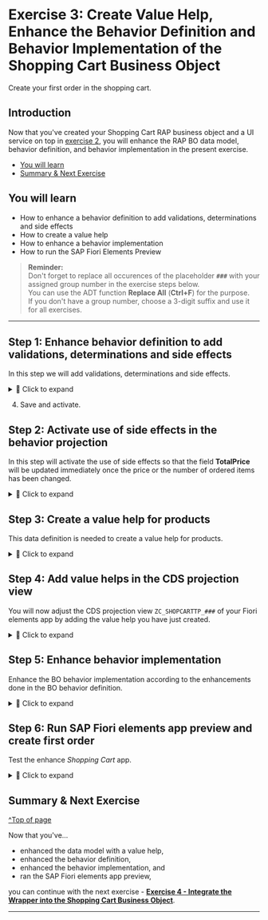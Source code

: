 # Exercise 3: Create Value Help, Enhance the Behavior Definition and Behavior Implementation of the Shopping Cart Business Object
<!-- description --> Create your first order in the shopping cart.

## Introduction

Now that you've created your Shopping Cart RAP business object and a UI service on top in [exercise 2](../ex2/README.md), you will enhance the RAP BO data model, behavior definition, and behavior implementation in the present exercise. 

- [You will learn](#you-will-learn)
- [Summary & Next Exercise](#summary--next-exercise)  

## You will learn  
- How to enhance a behavior definition to add validations, determinations and side effects   
- How to create a value help   
- How to enhance a behavior implementation  
- How to run the SAP Fiori Elements Preview  

> **Reminder:**   
> Don't forget to replace all occurences of the placeholder **`###`** with your assigned group number in the exercise steps below.  
> You can use the ADT function **Replace All** (**Ctrl+F**) for the purpose.   
> If you don't have a group number, choose a 3-digit suffix and use it for all exercises.

---

## Step 1: Enhance behavior definition to add validations, determinations and side effects

In this step we will add validations, determinations and side effects.   

<details>
  <summary>🔵 Click to expand</summary>
  
  1. Open your behavior definition **`ZR_SHOPCART_###`** to enhance it. Add the following statements to your behavior definition:

      ```   
      update (features: instance);    
      ```   

     and    
    
      ``` 
      draft action(features: instance) Edit;   
      ```

      

<!--![projection](images/updatenew.png)-->
<img alt="projection" src="images/updatenew.png" width="50%">

  2. Replace the statement

     `draft determine action Prepare;` 
   
     in your behavior definition with the following code:   

        ``` 
        draft determine action Prepare { validation checkOrderedQuantity;  validation checkDeliveryDate;}
        determination setInitialOrderValues on modify { create; }
        determination calculateTotalPrice on modify { create; field Price, OrderQuantity; } 
        validation checkOrderedQuantity on save { create; field OrderQuantity; }
        validation checkDeliveryDate on save { create; field DeliveryDate; }
        ```
   
<!--![projection](images/bdef5xx.png) -->
<img alt="projection" src="images/bdef5xx.png" width="70%">

  3. Add side effects to update the field **TotalPrice**.   

     Add this code-snippet before the `mapping` statement.    

     ``` 
      //  side effects
      side effects
      {
        field Price affects field TotalPrice;
        field OrderQuantity affects field TotalPrice;
      }   
      ```

 
  4. Check your behavior definition:


     <details>
      <summary>🟡📄 Click to expand and view or copy the source code!</summary>    
  
      ```
      
      managed implementation in class ZBP_R_SHOPCART_### unique;  
      strict ( 2 );  
      with draft;  

      define behavior for ZR_SHOPCART_### alias ShoppingCart    
      persistent table zshopcart_###
      draft table zshopcart_###_d
      etag master LocalLastChangedAt
      lock master total etag LastChangedAt
      authorization master ( global )

      {
        field ( readonly )
        OrderUUID,
        CreatedAt,
        CreatedBy,
        LastChangedAt,
        LastChangedBy,
        LocalLastChangedAt
        ,
        PurchaseRequisition,
        PrCreationDate,
        OverallStatus;



        field ( numbering : managed )
        OrderUUID;


        create;
        update ( features : instance );
        delete;

        draft action ( features : instance ) Edit;
        draft action Activate optimized;
        draft action Discard;
        draft action Resume;
        draft determine action Prepare { validation checkOrderedQuantity; validation checkDeliveryDate; }
        determination setInitialOrderValues on modify { create; }
        determination calculateTotalPrice on modify { create; field Price, OrderQuantity; }
        validation checkOrderedQuantity on save { create; field OrderQuantity; }
        validation checkDeliveryDate on save { create; field DeliveryDate; }

        //  side effects
        side effects
        {
          field Price affects field TotalPrice;
          field OrderQuantity affects field TotalPrice;
        }

        mapping for zshopcart_###
          {
            OrderUUID           = order_uuid;
            OrderID             = order_id;
            OrderedItem         = ordered_item;
            Price               = price;
            TotalPrice          = total_price;
            Currency            = currency;
            OrderQuantity       = order_quantity;
           DeliveryDate        = delivery_date;
            OverallStatus       = overall_status;
            Notes               = notes;
            CreatedBy           = created_by;
            CreatedAt           = created_at;
            LastChangedBy       = last_changed_by;
            LastChangedAt       = last_changed_at;
            LocalLastChangedAt  = local_last_changed_at;
            PurchaseRequisition = purchase_requisition;
            PrCreationDate      = pr_creation_date;
          }
      }   
      
      
      ```
  
      **Hint:** Please replace **`###`** with your group number .     
      
</details>
    
   4. Save and activate. 

</details>

## Step 2: Activate use of side effects in the behavior projection

In this step will activate the use of side effects so that the field **TotalPrice** will be updated immediately once the price or the number of ordered items has been changed.   

<details>
  <summary>🔵 Click to expand</summary>

  1. Open your behavior definition **`ZC_SHOPCARTTP_###`** to enhance it. Add the following statements to your behavior projection:

      ```   
      use side effects;      
      ```   

  2. Check your behavior projection:

     <details>
      <summary>🟡📄 Click to expand and view or copy the source code!</summary>
  
       ```
       projection;
       strict ( 2 );
       use draft;
       use side effects;

       define behavior for ZC_SHOPCART_### alias ShoppingCart
       use etag



       {
         use create;
         use update;
         use delete;

         use action Edit;
         use action Activate;
         use action Discard;
         use action Resume;
         use action Prepare;
 
       }

       ```
     </details>   
    
</details>   

## Step 3: Create a value help for products

This data definition is needed to create a value help for products.

<details>
  <summary>🔵 Click to expand</summary>

 1. Right-click **Data Definitions** and select **New Data Definition**.
  
    <!-- ![projection](images/products.png) -->
    <img alt="projection" src="images/products.png" width="70%">


 2. Create a new data definition:
    - Name: `ZI_Products_###`
    - Description: `data definition for products`
  
      Click **Next >**.

      <!-- ![projection](images/products2.png) -->
      <img alt="projection" src="images/products2.png" width="70%">
  
 3. Click **Finish**.  
   
      <!--![projection](images/products3.png) -->
      <img alt="projection" src="images/products3.png" width="70%">

 4. In your data definition **`ZI_Products_###`** replace your code with following:

<details>
  <summary>🟡📄 Click to expand and view or copy the source code!</summary>
  
   ```
    @AbapCatalog.viewEnhancementCategory: [#NONE]
    @AccessControl.authorizationCheck: #NOT_REQUIRED
    @EndUserText.label: 'Value Help for I_PRODUCT'
    @Metadata.ignorePropagatedAnnotations: true
    @ObjectModel.usageType:{
      serviceQuality: #X,
      sizeCategory: #S,
      dataClass: #MIXED
    }
    define view entity ZI_PRODUCTS_###
      as select from I_Product
    {
      key Product                                                 as Product,
          _Text[1: Language=$session.system_language].ProductName as ProductText,
          @Semantics.amount.currencyCode: 'Currency'
          case
            when Product = 'D001' then cast ( 1000.00 as abap.dec(16,2) ) 
            when Product = 'D002' then cast ( 499.00 as abap.dec(16,2) ) 
            when Product = 'D003' then cast ( 799.00 as abap.dec(16,2) ) 
            when Product = 'D004' then cast ( 249.00 as abap.dec(16,2) )
            when Product = 'D005' then cast ( 1500.00 as abap.dec(16,2) ) 
            when Product = 'D006' then cast ( 30.00 as abap.dec(16,2) ) 
            else cast ( 100000.00 as abap.dec(16,2) ) 
          end                                                     as Price,
          
          @UI.hidden: true
          cast ( 'EUR' as abap.cuky( 5 ) )                        as Currency,

          @UI.hidden: true
          ProductGroup                                            as ProductGroup,

          @UI.hidden: true
          BaseUnit                                                as BaseUnit

    }
    where
        Product = 'D001'
      or Product = 'D002'
      or Product = 'D003'
      or Product = 'D004'
      or Product = 'D005'
      or Product = 'D006'
   ```

</details>
    
 5. Save and activate.

 6. You can test your CDS view entity by pressing F8 to start the _Data Preview_.   

</details>

## Step 4: Add value helps in the CDS projection view

You will now adjust the CDS projection view `ZC_SHOPCARTTP_###` of your Fiori elements app by adding the value help you have just created.

<details>
  <summary>🔵 Click to expand</summary>

 1. In the _Project Explorer_ navigate to the CDS projection view **`ZC_SHOPCARTTP_###`**.   
    
    <img alt="product value help" src="images/select_projection_view.png" width="70%">  

 2. Here add the following code above the fields **OrderedItem** and **Currenccy** :

    <img alt="product value help" src="images/add_value_helps.png" width="70%">

    ```ABAP
      @Consumption.valueHelpDefinition: [{ entity: 
                 {name: 'ZI_PRODUCTS_###' , element: 'ProductText' },
                 additionalBinding: [{ localElement: 'Price', element: 'Price', usage: #RESULT },
                                     { localElement: 'Currency', element: 'Currency', usage: #RESULT }
                                                                       ]
                 }]  
      OrderedItem,
    ```

    and

    ```ABAP
      @Consumption.valueHelpDefinition: [ { entity: { name: 'I_Currency', element: 'Currency' } } ]  
      Currency,
    ```   

</details>

<!--   

## Step 4: Enhance metadata extension

You will now adjust the UI semantics of your Fiori elements app by enhancing the CDS metadata extension `ZC_SHOPCARTTP_###`.

<details>
  <summary>🔵 Click to expand</summary>
  
 1. In your metadata extension **`ZC_SHOPCARTTP_###`** replace your code with following:

  <details>
    <summary>🟡📄 Click to expand and view or copy the source code!</summary> 
  
   ```ABAP
    @Metadata.layer: #CORE
    @UI: {
      headerInfo: {
        typeName: 'ShoppingCart', 
        typeNamePlural: 'ShoppingCarts'
      , title: {
          type: #STANDARD,
          label: 'ShoppingCart',
          value: 'orderid'
        }
      },
      presentationVariant: [ {
        sortOrder: [ {
          by: 'OrderID',
          direction: #DESC
        } ],
        visualizations: [ {
          type: #AS_LINEITEM
        } ]
      } ]
    }
    annotate view ZC_SHOPCARTTP_### with
    {
      @UI.facet: [ {
        id: 'idIdentification', 
        type: #IDENTIFICATION_REFERENCE, 
        label: 'ShoppingCart', 
        position: 10 
      } ]
      @UI.hidden: true
      OrderUUID;
      
      @UI.lineItem: [ {
        position: 10 , 
        importance: #MEDIUM, 
        label: 'OrderID'
      } ]
      @UI.identification: [ {
        position: 10 , 
        label: 'OrderID'
      } ]
      OrderID;
      
      @UI.lineItem: [ {
        position: 20 , 
        importance: #MEDIUM, 
        label: 'OrderedItem'
      } ]
      @UI.identification: [ {
        position: 20 , 
        label: 'OrderedItem'
      } ]
      @Consumption.valueHelpDefinition: [{ entity: 
                    {name: 'ZI_PRODUCTS_###' , element: 'ProductText' },
                    additionalBinding: [{ localElement: 'Price', element: 'Price', usage: #RESULT },
                                        { localElement: 'Currency', element: 'Currency', usage: #RESULT }
                                                                          ]
                    }]  
      OrderedItem;
      
      @UI.lineItem: [ {
        position: 30 , 
        importance: #MEDIUM, 
        label: 'Price'
      } ]
      @UI.identification: [ {
        position: 30 , 
        label: 'Price'
      } ]
      Price;
      
      @UI.lineItem: [ {
        position: 40 , 
        importance: #MEDIUM, 
        label: 'TotalPrice'
      } ]
      @UI.identification: [ {
        position: 40 , 
        label: 'TotalPrice'
      } ]
      TotalPrice;
      
      @UI.lineItem: [ {
        position: 50 , 
        importance: #MEDIUM, 
        label: 'Currency'
      } ]
      @UI.identification: [ {
        position: 50 , 
        label: 'Currency'
      } ]
      @Consumption.valueHelpDefinition: [ { entity: { name: 'I_Currency', element: 'Currency' } } ]  
      Currency;
      
      @UI.lineItem: [ {
        position: 60 , 
        importance: #MEDIUM, 
        label: 'OrderQuantity'
      } ]
      @UI.identification: [ {
        position: 60 , 
        label: 'OrderQuantity'
      } ]
      OrderQuantity;
      
      @UI.lineItem: [ {
        position: 70 , 
        importance: #MEDIUM, 
        label: 'DeliveryDate'
      } ]
      @UI.identification: [ {
        position: 70 , 
        label: 'DeliveryDate'
      } ]
      DeliveryDate;
      
      @UI.lineItem: [ {
        position: 80 , 
        importance: #MEDIUM, 
        label: 'OverallStatus'
      } ]
      @UI.identification: [ {
        position: 80 , 
        label: 'OverallStatus'
      } ]
      OverallStatus;
      
      @UI.lineItem: [ {
        position: 90 , 
        importance: #MEDIUM, 
        label: 'Notes'
      } ]
      @UI.identification: [ {
        position: 90 , 
        label: 'Notes'
      } ]
      Notes;
      
      @UI.hidden: true
      LocalLastChangedAt;
      
      @UI.lineItem: [ {
        position: 100 , 
        importance: #MEDIUM, 
        label: 'PurchaseRequisition'
      },
      { type: #FOR_ACTION, dataAction: 'createPurchRqnBAPISave', label: 'Create PR via BAPI in SAVE' } ]
      @UI.identification: [ {
        position: 100 , 
        label: 'PurchaseRequisition'
      }, { type: #FOR_ACTION, dataAction: 'createPurchRqnBAPISave', label: 'Create PR via BAPI in SAVE' }  ]
      PurchaseRequisition;
      
      @UI.lineItem: [ {
        position: 110 , 
        importance: #MEDIUM, 
        label: 'PrCreationDate'
      } ]
      @UI.identification: [ {
        position: 110 , 
        label: 'PrCreationDate'
      } ]
      PrCreationDate;
    }
   ```
  </details>
    
 2. Save and activate.

   </details>

-->   
  
## Step 5: Enhance behavior implementation

Enhance the BO behavior implementation according to the enhancements done in the BO behavior definition.

<details>
  <summary>🔵 Click to expand</summary>

1. Open the behavior implementation **`ZBP_SHOPCARTTP_###`**, add the constant `c_overall_status` to your behavior implementation. In your **Local Types**, replace your code with following:
  
   Do not forget to replace all occurences of the placeholder **`###`** with your suffix. 
 
  <details>
    <summary>🟡📄 Click to expand and view or copy the source code!</summary>

   ```ABAP
    CLASS lhc_shopcart DEFINITION INHERITING FROM cl_abap_behavior_handler.
      PRIVATE SECTION.
        CONSTANTS:
          BEGIN OF c_overall_status,
            new       TYPE string VALUE 'New / Composing',
            submitted TYPE string VALUE 'Submitted / Approved',
            cancelled TYPE string VALUE 'Cancelled',
          END OF c_overall_status.
        METHODS:
          get_global_authorizations FOR GLOBAL AUTHORIZATION
            IMPORTING
            REQUEST requested_authorizations FOR ShoppingCart
            RESULT result,
          get_instance_features FOR INSTANCE FEATURES
            IMPORTING keys REQUEST requested_features FOR ShoppingCart RESULT result.

        METHODS calculateTotalPrice FOR DETERMINE ON MODIFY
          IMPORTING keys FOR ShoppingCart~calculateTotalPrice.

        METHODS setInitialOrderValues FOR DETERMINE ON MODIFY
          IMPORTING keys FOR ShoppingCart~setInitialOrderValues.

        METHODS checkDeliveryDate FOR VALIDATE ON SAVE
          IMPORTING keys FOR ShoppingCart~checkDeliveryDate.

        METHODS checkOrderedQuantity FOR VALIDATE ON SAVE
          IMPORTING keys FOR ShoppingCart~checkOrderedQuantity.
    ENDCLASS.

    CLASS lhc_shopcart IMPLEMENTATION.
      METHOD get_global_authorizations.
      ENDMETHOD.
      METHOD get_instance_features.

        " read relevant olineShop instance data
        READ ENTITIES OF zr_shopcarttp_### IN LOCAL MODE
          ENTITY ShoppingCart
            FIELDS ( OverallStatus )
            WITH CORRESPONDING #( keys )
          RESULT DATA(OnlineOrders)
          FAILED failed.

        " evaluate condition, set operation state, and set result parameter
        " update and checkout shall not be allowed as soon as purchase requisition has been created
        result = VALUE #( FOR OnlineOrder IN OnlineOrders
                          ( %tky                   = OnlineOrder-%tky
                            %features-%update
                              = COND #( WHEN OnlineOrder-OverallStatus = c_overall_status-submitted  THEN if_abap_behv=>fc-o-disabled
                                        WHEN OnlineOrder-OverallStatus = c_overall_status-cancelled THEN if_abap_behv=>fc-o-disabled
                                        ELSE if_abap_behv=>fc-o-enabled   )
                            %action-Edit
                              = COND #( WHEN OnlineOrder-OverallStatus = c_overall_status-submitted THEN if_abap_behv=>fc-o-disabled
                                        WHEN OnlineOrder-OverallStatus = c_overall_status-cancelled THEN if_abap_behv=>fc-o-disabled
                                        ELSE if_abap_behv=>fc-o-enabled   )

                            ) ).
      ENDMETHOD.

      METHOD calculateTotalPrice.
        DATA total_price TYPE zr_shopcarttp_###-TotalPrice.

        " read transfered instances
        READ ENTITIES OF zr_shopcarttp_### IN LOCAL MODE
          ENTITY ShoppingCart
            FIELDS ( OrderID TotalPrice )
            WITH CORRESPONDING #( keys )
          RESULT DATA(OnlineOrders).

        LOOP AT OnlineOrders ASSIGNING FIELD-SYMBOL(<OnlineOrder>).
          " calculate total value
          <OnlineOrder>-TotalPrice = <OnlineOrder>-Price * <OnlineOrder>-OrderQuantity.
        ENDLOOP.

        "update instances
        MODIFY ENTITIES OF zr_shopcarttp_### IN LOCAL MODE
          ENTITY ShoppingCart
            UPDATE FIELDS ( TotalPrice )
            WITH VALUE #( FOR OnlineOrder IN OnlineOrders (
                              %tky       = OnlineOrder-%tky
                              TotalPrice = <OnlineOrder>-TotalPrice
                            ) ).
      ENDMETHOD.

      METHOD setInitialOrderValues.

        DATA delivery_date TYPE I_PurchaseReqnItemTP-DeliveryDate.
        DATA(creation_date) = cl_abap_context_info=>get_system_date(  ).
        "set delivery date proposal
        delivery_date = cl_abap_context_info=>get_system_date(  ) + 14.
        "read transfered instances
        READ ENTITIES OF ZR_shopcarttp_### IN LOCAL MODE
          ENTITY ShoppingCart
            FIELDS ( OrderID OverallStatus  DeliveryDate )
            WITH CORRESPONDING #( keys )
          RESULT DATA(OnlineOrders).

        "delete entries with assigned order ID
        DELETE OnlineOrders WHERE OrderID IS NOT INITIAL.
        CHECK OnlineOrders IS NOT INITIAL.

        " **Dummy logic to determine order IDs**
        " get max order ID from the relevant active and draft table entries
        SELECT MAX( order_id ) FROM zashopcart_### INTO @DATA(max_order_id). "active table
        SELECT SINGLE FROM zdshopcart_### FIELDS MAX( orderid ) INTO @DATA(max_orderid_draft). "draft table
        IF max_orderid_draft > max_order_id.
          max_order_id = max_orderid_draft.
        ENDIF.

        "set initial values of new instances
        MODIFY ENTITIES OF ZR_SHOPCARTTP_### IN LOCAL MODE
          ENTITY ShoppingCart
            UPDATE FIELDS ( OrderID OverallStatus  DeliveryDate Price  )
            WITH VALUE #( FOR order IN OnlineOrders INDEX INTO i (
                              %tky          = order-%tky
                              OrderID       = max_order_id + i
                              OverallStatus = c_overall_status-new  "'New / Composing'
                              DeliveryDate  = delivery_date
                              CreatedAt     = creation_date
                            ) ).
        .
      ENDMETHOD.

      METHOD checkDeliveryDate.

   *   " read transfered instances
        READ ENTITIES OF zr_shopcarttp_### IN LOCAL MODE
          ENTITY ShoppingCart
            FIELDS ( DeliveryDate )
            WITH CORRESPONDING #( keys )
          RESULT DATA(OnlineOrders).

        DATA(creation_date) = cl_abap_context_info=>get_system_date(  ).

        "raise msg if delivery date is not ok
    LOOP AT OnlineOrders INTO DATA(online_order).
      APPEND VALUE #(  %tky           = Online_Order-%tky
                       %state_area    = 'VALIDATE_DELIVERYDATE'
                    ) TO reported-ShoppingCart.

      IF online_order-DeliveryDate IS INITIAL OR online_order-DeliveryDate = ' '.
        APPEND VALUE #( %tky = online_order-%tky ) TO failed-ShoppingCart.
        APPEND VALUE #( %tky         = online_order-%tky
                        %state_area   = 'VALIDATE_DELIVERYDATE'
                        %msg          = new_message_with_text(
                                severity = if_abap_behv_message=>severity-error
                                text     = 'Delivery Date cannot be initial' )
                        %element-deliverydate  = if_abap_behv=>mk-on
                      ) TO reported-ShoppingCart.

      ELSEIF  ( ( online_order-DeliveryDate ) - creation_date ) < 14.
        APPEND VALUE #(  %tky = online_order-%tky ) TO failed-ShoppingCart.
        APPEND VALUE #(  %tky          = online_order-%tky
                        %state_area   = 'VALIDATE_DELIVERYDATE'
                        %msg          = new_message_with_text(
                                severity = if_abap_behv_message=>severity-error
                                text     = 'Delivery Date should be atleast 14 days after the creation date'  )
                        %element-deliverydate  = if_abap_behv=>mk-on
                      ) TO reported-ShoppingCart.
      ENDIF.
    ENDLOOP.

      ENDMETHOD.

      METHOD checkOrderedQuantity.

        "read relevant order instance data
        READ ENTITIES OF zr_shopcarttp_### IN LOCAL MODE
        ENTITY ShoppingCart
        FIELDS ( OrderID OrderedItem OrderQuantity )
        WITH CORRESPONDING #( keys )
        RESULT DATA(OnlineOrders).

        "raise msg if 0 > qty <= 10
        LOOP AT OnlineOrders INTO DATA(OnlineOrder).
          APPEND VALUE #(  %tky           = OnlineOrder-%tky
                          %state_area    = 'VALIDATE_QUANTITY'
                        ) TO reported-ShoppingCart.

          IF OnlineOrder-OrderQuantity IS INITIAL OR OnlineOrder-OrderQuantity = ' '.
            APPEND VALUE #( %tky = OnlineOrder-%tky ) TO failed-ShoppingCart.
            APPEND VALUE #( %tky          = OnlineOrder-%tky
                            %state_area   = 'VALIDATE_QUANTITY'
                            %msg          = new_message_with_text(
                                    severity = if_abap_behv_message=>severity-error
                                    text     = 'Quantity cannot be empty' )
                            %element-orderquantity = if_abap_behv=>mk-on
                          ) TO reported-ShoppingCart.

          ELSEIF OnlineOrder-OrderQuantity > 10.
            APPEND VALUE #(  %tky = OnlineOrder-%tky ) TO failed-ShoppingCart.
            APPEND VALUE #(  %tky          = OnlineOrder-%tky
                            %state_area   = 'VALIDATE_QUANTITY'
                            %msg          = new_message_with_text(
                                    severity = if_abap_behv_message=>severity-error
                                    text     = 'Quantity should be below 10' )

                            %element-orderquantity  = if_abap_behv=>mk-on
                          ) TO reported-ShoppingCart.
          ENDIF.
        ENDLOOP.
      ENDMETHOD.
    ENDCLASS.
  ```
  </details>

2. Save and activate.

3. Go back to your behavior definition `ZR_SHOPCARTTP_###` and activate it again, if needed. 

</details>

## Step 6: Run SAP Fiori elements app preview and create first order
Test the enhance _Shopping Cart_ app.

<details>
  <summary>🔵 Click to expand</summary>
  
 1. Select **`ShoppingCart`** in your service binding and click **Preview** to open SAP Fiori elements preview.

     <!-- ![preview](images/uinew0.png)
     <img alt="preview" src="images/uinew0.png" width="70%">

 2. Click **Create** to create a new entry.

     <!-- ![preview](images/order.png) -->
     <img alt="preview" src="images/order.png" width="70%">

 3. Make use of the value help for ordered item and select one. Add also the ordered quantity and click **Create**.

     <!-- ![preview](images/order2.png) -->
     <img alt="preview" src="images/order2.png" width="70%">

 4. Your order is now created and the total price is calculated automatically.

     <!-- ![preview](images/order3.png) -->
     <img alt="preview" src="images/order3.png" width="70%">

</details>

## Summary & Next Exercise
[^Top of page](#)

Now that you've... 
- enhanced the data model with a value help,
- enhanced the behavior definition,
- enhanced the behavior implementation, and
- ran the SAP Fiori elements app preview,

you can continue with the next exercise - **[Exercise 4 - Integrate the Wrapper into the Shopping Cart Business Object](../ex4/README.md)**.

---
